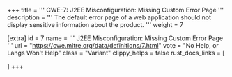 +++
title = '''
CWE-7: J2EE Misconfiguration: Missing Custom Error Page
'''
description	= '''
The default error page of a web application should not display sensitive information about the product.
'''
weight = 7

[extra]
id = 7
name = '''
J2EE Misconfiguration: Missing Custom Error Page
'''
url = "https://cwe.mitre.org/data/definitions/7.html"
vote = "No Help, or Langs Won't Help"
class = "Variant"
clippy_helps = false
rust_docs_links = [
	
]
+++
